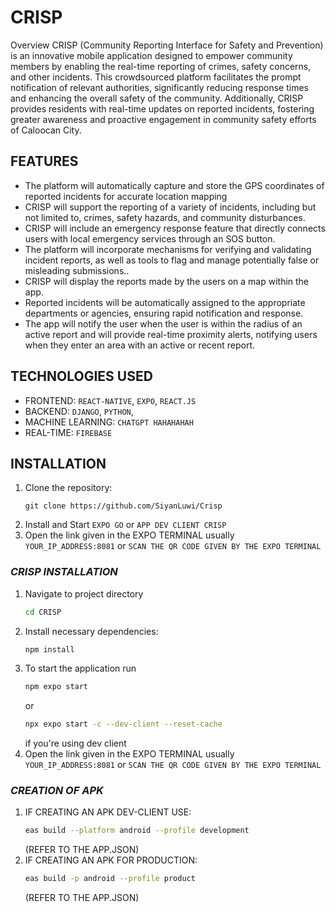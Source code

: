 # CRISP

Overview
CRISP (Community Reporting Interface for Safety and Prevention) is an innovative mobile application designed to empower community members by enabling the real-time reporting of crimes, safety concerns, and other incidents. This crowdsourced platform facilitates the prompt notification of relevant authorities, significantly reducing response times and enhancing the overall safety of the community. Additionally, CRISP provides residents with real-time updates on reported incidents, fostering greater awareness and proactive engagement in community safety efforts of Caloocan City.

## FEATURES
- The platform will automatically capture and store the GPS coordinates of reported incidents for accurate location mapping
- CRISP will support the reporting of a variety of incidents, including but not limited to, crimes, safety hazards, and community disturbances.
- CRISP will include an emergency response feature that directly connects users with local emergency services through an SOS button.
- The platform will incorporate mechanisms for verifying and validating incident reports, as well as tools to flag and manage potentially false or misleading submissions..
- CRISP will display the reports made by the users on a map within the app.
- Reported incidents will be automatically assigned to the appropriate departments or agencies, ensuring rapid notification and response.
- The app will notify the user when the user is within the radius of an active report and will provide real-time proximity alerts, notifying users when they enter an area with an active or recent report.


## TECHNOLOGIES USED
- FRONTEND: `REACT-NATIVE`, `EXPO`, `REACT.JS`
- BACKEND: `DJANGO`, `PYTHON`, 
- MACHINE LEARNING: `CHATGPT HAHAHAHAH`
- REAL-TIME: `FIREBASE`

## INSTALLATION
1. Clone the repository:
   ```git
   git clone https://github.com/SiyanLuwi/Crisp
   ```
2. Install and Start `EXPO GO` or `APP DEV CLIENT CRISP`
3. Open the link given in the EXPO TERMINAL usually `YOUR_IP_ADDRESS:8081` or `SCAN THE QR CODE GIVEN BY THE EXPO TERMINAL`

### ***CRISP INSTALLATION*** 
   1. Navigate to project directory
      ```bash
      cd CRISP
      ```
   2. Install necessary dependencies:
      ```bash
      npm install
      ```
   3. To start the application run
      ```bash
      npm expo start
      ```
      or
      ```bash
      npx expo start -c --dev-client --reset-cache  
      ```
      if you're using dev client
   4. Open the link given in the EXPO TERMINAL usually `YOUR_IP_ADDRESS:8081` or `SCAN THE QR CODE GIVEN BY THE EXPO TERMINAL`
### ***CREATION OF APK***
   1. IF CREATING AN APK DEV-CLIENT USE:
       ```bash
      eas build --platform android --profile development
      ```
      (REFER TO THE APP.JSON)
   2. IF CREATING AN APK FOR PRODUCTION:
      ```bash
      eas build -p android --profile product
      ```
      (REFER TO THE APP.JSON)
